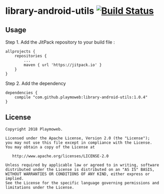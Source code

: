 # library-android-utils [![Build Status](https://travis-ci.org/playmoweb/library-android-utils.svg?branch=master)](https://travis-ci.org/playmoweb/library-android-utils)

## Usage

Step 1. Add the JitPack repository to your build file :
```
allprojects {
    repositories {
        ...
        maven { url 'https://jitpack.io' }
    }
}
```

Step 2. Add the dependency
```
dependencies {
    compile "com.github.playmoweb:library-android-utils:1.0.4"
}
```

## License

    Copyright 2018 Playmoweb.

    Licensed under the Apache License, Version 2.0 (the "License");
    you may not use this file except in compliance with the License.
    You may obtain a copy of the License at

       http://www.apache.org/licenses/LICENSE-2.0

    Unless required by applicable law or agreed to in writing, software
    distributed under the License is distributed on an "AS IS" BASIS,
    WITHOUT WARRANTIES OR CONDITIONS OF ANY KIND, either express or implied.
    See the License for the specific language governing permissions and
    limitations under the License.

